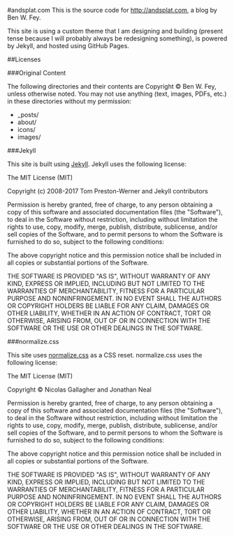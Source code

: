 #andsplat.com
This is the source code for http://andsplat.com, a blog by Ben W. Fey.

This site is using a custom theme that I am designing and building (present tense because I will probably always be redesigning something), is powered by Jekyll, and hosted using GitHub Pages.

##Licenses

###Original Content

The following directories and their contents are Copyright &copy; Ben W. Fey, unless otherwise noted. You may not use anything (text, images, PDFs, etc.) in these directories without my permission:

* _posts/
* about/
* icons/
* images/

###Jekyll

This site is built using [Jekyll](https://github.com/jekyll/jekyll). Jekyll uses the following license:

The MIT License (MIT)

Copyright (c) 2008-2017 Tom Preston-Werner and Jekyll contributors

Permission is hereby granted, free of charge, to any person obtaining a copy of this software and associated documentation files (the "Software"), to deal in the Software without restriction, including without limitation the rights to use, copy, modify, merge, publish, distribute, sublicense, and/or sell copies of the Software, and to permit persons to whom the Software is furnished to do so, subject to the following conditions:

The above copyright notice and this permission notice shall be included in all copies or substantial portions of the Software.

THE SOFTWARE IS PROVIDED "AS IS", WITHOUT WARRANTY OF ANY KIND, EXPRESS OR IMPLIED, INCLUDING BUT NOT LIMITED TO THE WARRANTIES OF MERCHANTABILITY, FITNESS FOR A PARTICULAR PURPOSE AND NONINFRINGEMENT. IN NO EVENT SHALL THE AUTHORS OR COPYRIGHT HOLDERS BE LIABLE FOR ANY CLAIM, DAMAGES OR OTHER LIABILITY, WHETHER IN AN ACTION OF CONTRACT, TORT OR OTHERWISE, ARISING FROM, OUT OF OR IN CONNECTION WITH THE SOFTWARE OR THE USE OR OTHER DEALINGS IN THE SOFTWARE.

###normalize.css

This site uses [normalize.css](https://github.com/necolas/normalize.css) as a CSS reset. normalize.css uses the following license:

The MIT License (MIT)

Copyright © Nicolas Gallagher and Jonathan Neal

Permission is hereby granted, free of charge, to any person obtaining a copy of this software and associated documentation files (the "Software"), to deal in the Software without restriction, including without limitation the rights to use, copy, modify, merge, publish, distribute, sublicense, and/or sell copies of the Software, and to permit persons to whom the Software is furnished to do so, subject to the following conditions:

The above copyright notice and this permission notice shall be included in all copies or substantial portions of the Software.

THE SOFTWARE IS PROVIDED "AS IS", WITHOUT WARRANTY OF ANY KIND, EXPRESS OR IMPLIED, INCLUDING BUT NOT LIMITED TO THE WARRANTIES OF MERCHANTABILITY, FITNESS FOR A PARTICULAR PURPOSE AND NONINFRINGEMENT. IN NO EVENT SHALL THE AUTHORS OR COPYRIGHT HOLDERS BE LIABLE FOR ANY CLAIM, DAMAGES OR OTHER LIABILITY, WHETHER IN AN ACTION OF CONTRACT, TORT OR OTHERWISE, ARISING FROM, OUT OF OR IN CONNECTION WITH THE SOFTWARE OR THE USE OR OTHER DEALINGS IN THE SOFTWARE.